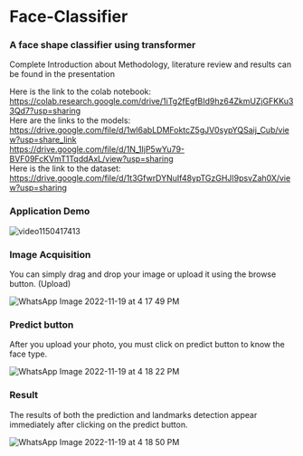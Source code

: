 # Face-Classifier
### A face shape classifier using transformer <br />

Complete Introduction about Methodology, literature review and results can be found in the presentation

Here is the link to the colab notebook: <br />
https://colab.research.google.com/drive/1iTg2fEgfBId9hz64ZkmUZjGFKKu33Qd7?usp=sharing <br />
Here are the links to the models: <br />
https://drive.google.com/file/d/1wl6abLDMFoktcZ5gJV0sypYQSaij_Cub/view?usp=share_link <br />
https://drive.google.com/file/d/1N_1IjP5wYu79-BVF09FcKVmT1TqddAxL/view?usp=sharing <br />
Here is the link to the dataset: <br />
https://drive.google.com/file/d/1t3GfwrDYNuIf48ypTGzGHJI9psvZah0X/view?usp=sharing <br />

### Application Demo <br />

![video1150417413](https://user-images.githubusercontent.com/61421659/202854608-06c7148c-8271-45f4-bcb2-302375d04b96.gif)

### Image Acquisition <br />
You can simply drag and drop your image or upload it using the browse button. (Upload) <br />

![WhatsApp Image 2022-11-19 at 4 17 49 PM](https://user-images.githubusercontent.com/61421659/202855321-235321ad-bcb0-401a-92e7-bb529d2593bf.jpeg)


### Predict button <br />
After you upload your photo, you must click on predict button to know the face type. <br />

![WhatsApp Image 2022-11-19 at 4 18 22 PM](https://user-images.githubusercontent.com/61421659/202855351-eac3d41a-b4a7-49a5-bde2-32959eaa4046.jpeg)

### Result <br />
The results of both the prediction and landmarks detection appear immediately after clicking on the predict button. <br />

![WhatsApp Image 2022-11-19 at 4 18 50 PM](https://user-images.githubusercontent.com/61421659/202855368-9b668a7e-6e42-45b9-81a1-f93e275ed5f0.jpeg)
